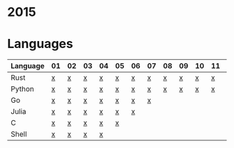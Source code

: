# 2015

# Languages
| Language | 01 | 02 | 03 | 04 | 05 | 06 | 07 | 08 | 09 | 10 | 11 | 12 | 13 | 14 | 15 | 16 | 17 | 18 | 19 | 20 | 21 | 22 | 23 | 24 | 25 |
| -------- | - | - | - | - | - | - | - | - | - | - | - | - | - | - | - | - | - | - | - | - | - | - | - | - | - |
| Rust     | [x](/2015/rust/01.rs) | [x](/2015/rust/02.rs) | [x](/2015/rust/03.rs) | [x](/2015/rust/04.rs) | [x](/2015/rust/05.rs) | [x](/2015/rust/06.rs) | [x](/2015/rust/07.rs) | [x](/2015/rust/08.rs) | [x](/2015/rust/09.rs) | [x](/2015/rust/10.rs) | [x](/2015/rust/11.rs) | [x](/2015/rust/12.rs) | [x](/2015/rust/13.rs) | [x](/2015/rust/14.rs) | [x](/2015/rust/15.rs) | [x](/2015/rust/16.rs) | [x](/2015/rust/17.rs) | [x](/2015/rust/18.rs) | [x](/2015/rust/19.rs) | [x](/2015/rust/20.rs) | [x](/2015/rust/21.rs) | [x](/2015/rust/22.rs) |
| Python   | [x](/2015/python/01.py) | [x](/2015/python/02.py) | [x](/2015/python/03.py) | [x](/2015/python/04.py) | [x](/2015/python/05.py) | [x](/2015/python/06.py) | [x](/2015/python/07.py) | [x](/2015/python/08.py) | [x](/2015/python/09.py) | [x](/2015/python/10.py) | [x](/2015/python/11.py) | [x](/2015/python/12.py) | [x](/2015/python/13.py) | [x](/2015/python/14.py) | [x](/2015/python/15.py) | [x](/2015/python/16.py) | [x](/2015/python/17.py) | [x](/2015/python/18.py) |
| Go       | [x](/2015/go/01.go) | [x](/2015/go/02.go) | [x](/2015/go/03.go) | [x](/2015/go/04.go) | [x](/2015/go/05.go) | [x](/2015/go/06.go) | [x](/2015/go/07.go) |
| Julia    | [x](/2015/julia/01.jl) | [x](/2015/julia/02.jl) | [x](/2015/julia/03.jl) | [x](/2015/julia/04.jl) | [x](/2015/julia/05.jl) | [x](/2015/julia/06.jl) |
| C        | [x](/2015/c/01.c) | [x](/2015/c/02.c) | [x](/2015/c/03.c) | [x](/2015/c/04.c) | [x](/2015/c/05.c) |
| Shell    | [x](/2015/shell/01.sh) | [x](/2015/shell/02.sh) | [x](/2015/shell/03.sh) | [x](/2015/shell/04.sh) |
